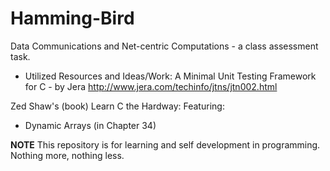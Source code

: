 # Hamming-Bird
Data Communications and Net-centric Computations - a class assessment task.

* Utilized Resources and Ideas/Work:
A Minimal Unit Testing Framework for C - by Jera
http://www.jera.com/techinfo/jtns/jtn002.html

Zed Shaw's (book) Learn C the Hardway:
Featuring:
* Dynamic Arrays (in Chapter 34)

**NOTE**
  This repository is for learning and self development in programming.
  Nothing more, nothing less.
